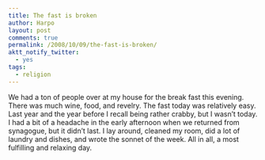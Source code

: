```yaml
---
title: The fast is broken
author: Harpo
layout: post
comments: true
permalink: /2008/10/09/the-fast-is-broken/
aktt_notify_twitter:
  - yes
tags:
  - religion
---
```

We had a ton of people over at my house for the break fast this evening. There was much wine, food, and revelry. The fast today was relatively easy. Last year and the year before I recall being rather crabby, but I wasn&#8217;t today. I had a bit of a headache in the early afternoon when we returned from synagogue, but it didn&#8217;t last. I lay around, cleaned my room, did a lot of laundry and dishes, and wrote the sonnet of the week. All in all, a most fulfilling and relaxing day.